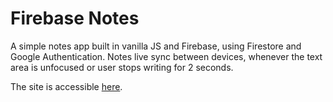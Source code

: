 # Firebase Notes

A simple notes app built in vanilla JS and Firebase, using Firestore and Google Authentication.
Notes live sync between devices, whenever the text area is unfocused or user stops writing for 2 seconds.

The site is accessible [here](https://notes-7b514.web.app/).
